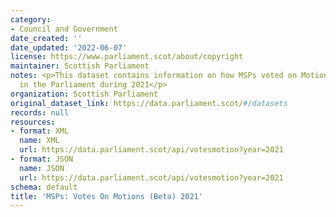 ```yaml
---
category:
- Council and Government
date_created: ''
date_updated: '2022-06-07'
license: https://www.parliament.scot/about/copyright
maintainer: Scottish Parliament
notes: <p>This dataset contains information on how MSPs voted on Motions and Amendments
  in the Parliament during 2021</p>
organization: Scottish Parliament
original_dataset_link: https://data.parliament.scot/#/datasets
records: null
resources:
- format: XML
  name: XML
  url: https://data.parliament.scot/api/votesmotion?year=2021
- format: JSON
  name: JSON
  url: https://data.parliament.scot/api/votesmotion?year=2021
schema: default
title: 'MSPs: Votes On Motions (Beta) 2021'
---
```

